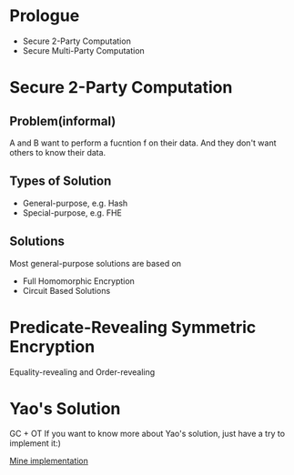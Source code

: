 # Prologue
- Secure 2-Party Computation
- Secure Multi-Party Computation

# Secure 2-Party Computation

## Problem(informal)
A and B want to perform a fucntion f on their data. And they don't want others to know their data.

## Types of Solution
- General-purpose, e.g. Hash
- Special-purpose, e.g. FHE

## Solutions
Most general-purpose solutions are based on 
- Full Homomorphic Encryption
- Circuit Based Solutions

# Predicate-Revealing Symmetric Encryption

Equality-revealing and Order-revealing

# Yao's Solution
GC + OT
If you want to know more about Yao's solution, just have a try to implement it:)

[Mine implementation](https://github.com/n132/SMC)

# 